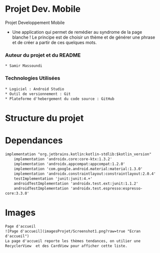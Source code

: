 # Projet Dev. Mobile
Projet Developpement Mobile 

* Une application qui permet de remédier au syndrome de la page blanche ! Le principe est de choisir un thème et de générer une phrase et de créer a partir de ces quelques mots. 

### Auteur du projet et du README 
    * Samir Massoundi
    
### Technologies Utilisées 
    * Logiciel : Android Studio
    * Outil de versionnement : Git
    * Plateforme d'hebergement du code source : GitHub
    
# Structure du projet

# Dependances 
    implementation "org.jetbrains.kotlin:kotlin-stdlib:$kotlin_version"
        implementation 'androidx.core:core-ktx:1.3.2'
        implementation 'androidx.appcompat:appcompat:1.2.0'
        implementation 'com.google.android.material:material:1.3.0'
        implementation 'androidx.constraintlayout:constraintlayout:2.0.4'
        testImplementation 'junit:junit:4.+'
        androidTestImplementation 'androidx.test.ext:junit:1.1.2'
        androidTestImplementation 'androidx.test.espresso:espresso-core:3.3.0'
        
# Images 
    Page d'accueil 
    ![Page d'accueil](imagesProjet/Screenshot1.png?raw=true "Ecran d'accueil")
    La page d'accueil reporte les thèmes tendances, on utilier une RecyclerView  et des CardView pour afficher cette liste.
